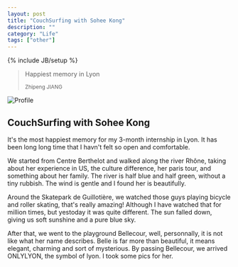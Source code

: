 ```yaml
---
layout: post
title: "CouchSurfing with Sohee Kong"
description: ""
category: "Life"
tags: ["other"]
---
```


{% include JB/setup %}

<blockquote>
	<p>Happiest memory in Lyon</p>
	<small>Zhipeng JIANG</small>
</blockquote>

![Profile](http://media-cache-ak2.pinimg.com/736x/be/73/9e/be739e01ac3bbcb7f5e685b300e65e11.jpg)

## CouchSurfing with Sohee Kong

It's the most happiest memory for my 3-month internship in Lyon. It has been long long time that I havn't  felt so open and comfortable.

We started from Centre Berthelot and walked along the river Rhône, taking about her experience in US, the culture difference, her paris tour, and something about her family. The river is half blue and half green, without a tiny rubbish. The wind is gentle and I found her is beautifully.

Around the Skatepark de Guillotière, we watched those guys playing bicycle and roller skating, that's really amazing! Although I have watched that for million times, but yestoday it was quite different. The sun falled down, giving us soft sunshine and a pure blue sky.

After that, we went to the playground Bellecour, well, personnally, it is not like what her name describes. Belle is far more than beautiful, it means elegant, charming and sort of mysterious. By passing Bellecour, we arrived ONLYLYON, the symbol of lyon. I took some pics for her.
